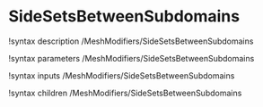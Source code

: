 <!-- MOOSE Documentation Stub: Remove this when content is added. -->

# SideSetsBetweenSubdomains

!syntax description /MeshModifiers/SideSetsBetweenSubdomains

!syntax parameters /MeshModifiers/SideSetsBetweenSubdomains

!syntax inputs /MeshModifiers/SideSetsBetweenSubdomains

!syntax children /MeshModifiers/SideSetsBetweenSubdomains
